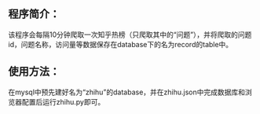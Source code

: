 ## 程序简介：
该程序会每隔10分钟爬取一次知乎热榜（只爬取其中的“问题”），并将爬取的问题id，问题名称，访问量等数据保存在database下的名为record的table中。

## 使用方法：
在mysql中预先建好名为“zhihu”的database，并在zhihu.json中完成数据库和浏览器配置后运行zhihu.py即可。